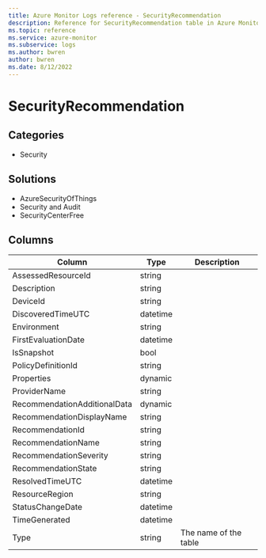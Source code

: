 ```yaml
---
title: Azure Monitor Logs reference - SecurityRecommendation
description: Reference for SecurityRecommendation table in Azure Monitor Logs.
ms.topic: reference
ms.service: azure-monitor
ms.subservice: logs
ms.author: bwren
author: bwren
ms.date: 8/12/2022
---
```


# SecurityRecommendation

 

## Categories

- Security
## Solutions

- AzureSecurityOfThings
- Security and Audit
- SecurityCenterFree




## Columns

| Column | Type | Description |
| --- | --- | --- |
| AssessedResourceId | string |  |
| Description | string |  |
| DeviceId | string |  |
| DiscoveredTimeUTC | datetime |  |
| Environment | string |  |
| FirstEvaluationDate | datetime |  |
| IsSnapshot | bool |  |
| PolicyDefinitionId | string |  |
| Properties | dynamic |  |
| ProviderName | string |  |
| RecommendationAdditionalData | dynamic |  |
| RecommendationDisplayName | string |  |
| RecommendationId | string |  |
| RecommendationName | string |  |
| RecommendationSeverity | string |  |
| RecommendationState | string |  |
| ResolvedTimeUTC | datetime |  |
| ResourceRegion | string |  |
| StatusChangeDate | datetime |  |
| TimeGenerated | datetime |  |
| Type | string | The name of the table |
